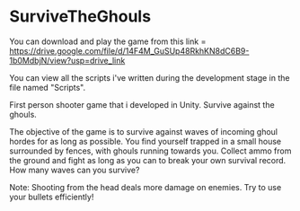 # SurviveTheGhouls

You can download and play the game from this link = https://drive.google.com/file/d/14F4M_GuSUp48RkhKN8dC6B9-1b0MdbjN/view?usp=drive_link

You can view all the scripts i've written during the development stage in the file named "Scripts".

First person shooter game that i developed in Unity. Survive against the ghouls.

The objective of the game is to survive against waves of incoming ghoul hordes for as long as possible. You find yourself trapped in a small house surrounded by fences, with ghouls running towards you. Collect ammo from the ground and fight as long as you can to break your own survival record. How many waves can you survive?

Note: Shooting from the head deals more damage on enemies. Try to use your bullets efficiently!
